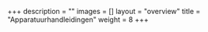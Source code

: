 +++
description = ""
images = []
layout = "overview"
title = "Apparatuurhandleidingen"
weight = 8
+++
